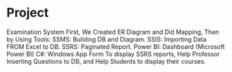 # Project
Examination System
First, We Created ER Diagram and Did Mapping, Then by Using Tools:
SSMS: Building DB and Diagram.
 SSIS: Importing Data FROM Excel to DB.
 SSRS: Paginated Report.
 Power BI: Dashboard (Microsoft Power BI)
 C#: Windows App Form To display SSRS reports, Help Professor Inserting
Questions to DB, and Help Students to display their courses.
